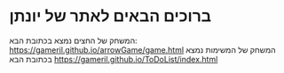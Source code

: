 # ברוכים הבאים לאתר של יונתן 

המשחק של החצים נמצא בכתובת הבא: https://gameril.github.io/arrowGame/game.html
המשחק של המשימות נמצא בכתובת הבא https://gameril.github.io/ToDoList/index.html

